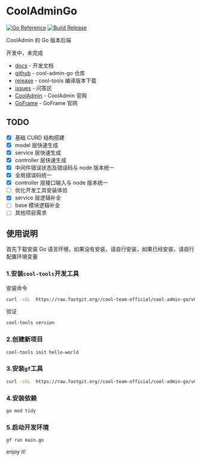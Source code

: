 # CoolAdminGo

[![Go Reference](https://pkg.go.dev/badge/github.com/cool-team-official/cool-admin-go.svg)](https://pkg.go.dev/github.com/cool-team-official/cool-admin-go)
[![Build Release](https://github.com/cool-team-official/cool-admin-go/actions/workflows/release.yml/badge.svg)](https://github.com/cool-team-official/cool-admin-go/actions/workflows/release.yml)

CoolAdmin 的 Go 版本后端

开发中，未完成

- [docs](https://pkg.go.dev/github.com/cool-team-official/cool-admin-go) - 开发文档
- [github](https://github.com/cool-team-official/cool-admin-go) - cool-admin-go 仓库
- [release](https://github.com/cool-team-official/cool-admin-go/releases) - cool-tools 编译版本下载
- [issues](https://github.com/cool-team-official/cool-admin-go/issues) - 问答区
- [CoolAdmin](https://cool-js.com) - CoolAdmin 官网
- [GoFrame](https://goframe.org) - GoFrame 官网

## TODO

- [x] 基础 CURD 结构搭建
- [x] model 层快速生成
- [x] service 层快速生成
- [x] controller 层快速生成
- [x] 中间件错误状态及错误码与 node 版本统一
- [x] 全局错误码统一
- [x] controller 层接口输入与 node 版本统一
- [ ] 优化开发工具安装体验
- [x] service 层逻辑补全
- [ ] base 模块逻辑补全
- [ ] 其他项目需求

## 使用说明

首先下载安装 Go 语言环境，如果没有安装，请自行安装，如果已经安装，请自行配置环境变量

### 1.安装`cool-tools`开发工具

安装命令

```bash
curl -sSL  https://raw.fastgit.org//cool-team-official/cool-admin-go/v0.1.9-dev/scripts/install-cool-tools.sh | sh
```

验证

```bash
cool-tools version
```

### 2.创建新项目

```bash
cool-tools init hello-world
```

### 3.安装`gf`工具

```bash
curl -sSL  https://raw.fastgit.org//cool-team-official/cool-admin-go/v0.1.9-dev/scripts/install-gf.sh | sh
```

### 4.安装依赖

```bash
go mod tidy
```

### 5.启动开发环境

```bash
gf run main.go
```

enjoy it!
